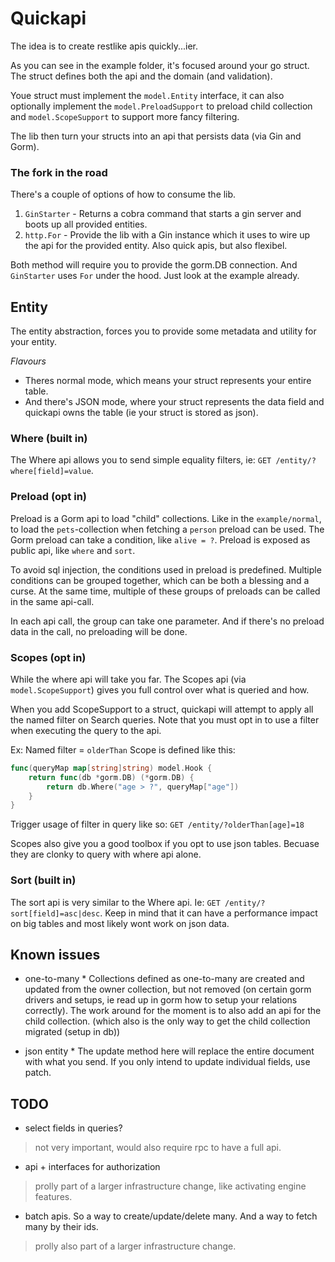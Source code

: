 # Quickapi

The idea is to create restlike apis quickly...ier.

As you can see in the example folder, it's focused around your go struct. The struct defines both the api and the domain (and validation). 

Youe struct must implement the `model.Entity` interface, it can also optionally implement the `model.PreloadSupport` to preload child collection and `model.ScopeSupport` to support more fancy filtering.

The lib then turn your structs into an api that persists data (via Gin and Gorm).

### The fork in the road

There's a couple of options of how to consume the lib.

1. `GinStarter` - Returns a cobra command that starts a gin server and boots up all provided entities.
2. `http.For` - Provide the lib with a Gin instance which it uses to wire up the api for the provided entity. Also quick apis, but also flexibel.

Both method will require you to provide the gorm.DB connection. And `GinStarter` uses `For` under the hood. Just look at the example already.

## Entity

The entity abstraction, forces you to provide some metadata and utility for your entity.

*Flavours*

* Theres normal mode, which means your struct represents your entire table.
* And there's JSON mode, where your struct represents the data field and quickapi owns the table (ie your struct is stored as json).

### Where (built in)

The Where api allows you to send simple equality filters, ie: `GET /entity/?where[field]=value`.

### Preload (opt in)

Preload is a Gorm api to load "child" collections. Like in the `example/normal`, to load the `pets`-collection when fetching a `person` preload can be used. The Gorm preload can take a condition, like `alive = ?`. Preload is exposed as public api, like `where` and `sort`.

To avoid sql injection, the conditions used in preload is predefined. Multiple conditions can be grouped together, which can be both a blessing and a curse. At the same time, multiple of these groups of preloads can be called in the same api-call.

In each api call, the group can take one parameter. And if there's no preload data in the call, no preloading will be done.

### Scopes (opt in)

While the where api will take you far. The Scopes api (via `model.ScopeSupport`) gives you full control over what is queried and how.

When you add ScopeSupport to a struct, quickapi will attempt to apply all the named filter on Search queries. Note that you must opt in to use a filter when executing the query to the api.

Ex: 
Named filter = `olderThan`
Scope is defined like this:
```go
func(queryMap map[string]string) model.Hook {
    return func(db *gorm.DB) (*gorm.DB) {
        return db.Where("age > ?", queryMap["age"])
    }
}
```

Trigger usage of filter in query like so:
`GET /entity/?olderThan[age]=18`

Scopes also give you a good toolbox if you opt to use json tables. Becuase they are clonky to query with where api alone.

### Sort (built in)

The sort api is very similar to the Where api. Ie: `GET /entity/?sort[field]=asc|desc`. Keep in mind that it can have a performance impact on big tables and most likely wont work on json data.

## Known issues

 * one-to-many *
 Collections defined as one-to-many are created and updated from the owner collection, but not removed (on certain gorm drivers and setups, ie read up in gorm how to setup your relations correctly). The work around for the moment is to also add an api for the child collection. (which also is the only way to get the child collection migrated (setup in db))

 * json entity *
 The update method here will replace the entire document with what you send. If you only intend to update individual fields, use patch.

 ## TODO
 
* select fields in queries?
> not very important, would also require rpc to have a full api.
* api + interfaces for authorization
> prolly part of a larger infrastructure change, like activating engine features.
* batch apis. So a way to create/update/delete many. And a way to fetch many by their ids.
> prolly also part of a larger infrastructure change.